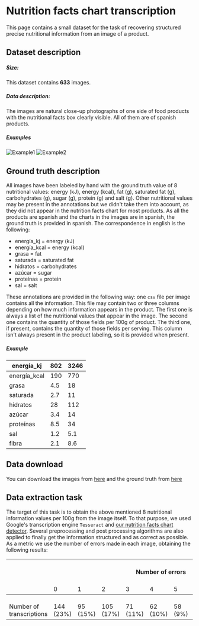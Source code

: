 # Nutrition facts chart transcription
This page contains a small dataset for the task of recovering structured precise nutritional information from an image of a product.

## Dataset description
##### Size: 
This dataset contains **633** images.
##### Data description:
The images are natural close-up photographs of one side of food products with the nutritional facts box clearly visible.
All of them are of spanish products.
##### Examples
![Example1](/examples/imgs/ex1.jpg)
![Example2](/examples/imgs/ex2.jpg)

## Ground truth description
All images have been labeled by hand with the ground truth value of 8 nutritional values: energy (kJ), energy (kcal), fat (g), saturated fat (g), carbohydrates (g), sugar (g), protein (g) and salt (g). Other nutritional values may be present in the annotations but we didn't take them into account, as they did not appear in the nutrition facts chart for most products.
As all the products are spanish and the charts in the images are in spanish, the ground truth is provided in spanish. The correspondence in english is the following:
- energía_kj = energy (kJ)
- energía_kcal = energy (kcal)
- grasa = fat
- saturada = saturated fat
- hidratos = carbohydrates
- azúcar = sugar
- proteínas = protein
- sal = salt

These annotations are provided in the following way: one `csv` file per image contains all the information. This file may contain two or three columns depending on how much information appears in the product. The first one is always a list of the nutritional values that appear in the image. The second one contains the quantity of those fields per 100g of product. The third one, if present, contains the quantity of those fields per serving. This column isn't always present in the product labeling, so it is provided when present.

##### Example
| energía_kj   | 802 | 3246 |
|--------------|-----|------|
| energía_kcal | 190 | 770  |
| grasa        | 4.5 | 18   |
| saturada     | 2.7 | 11   |
| hidratos     | 28  | 112  |
| azúcar       | 3.4 | 14   |
| proteínas    | 8.5 | 34   |
| sal          | 1.2 | 5.1  |
| fibra        | 2.1 | 8.6  |

## Data download
You can download the images from [here](https://drive.google.com/file/d/15vnCd0pTIv489j_VpIx_cyTRuQYFTVUC/view?usp=sharing) and the ground truth from [here](https://drive.google.com/file/d/15vnCd0pTIv489j_VpIx_cyTRuQYFTVUC/view?usp=sharing)

## Data extraction task
The target of this task is to obtain the above mentioned 8 nutritional information values per 100g from the image itself. To that purpose, we used Google's transcription engine `Tesseract` and [our nutrition facts chart detector](https://github.com/jofuelo/nutrition_facts_chart_detection). Several preprocessing and post processing algorithms are also applied to finally get the information structured and as correct as possible. As a metric we use the number of errors made in each image, obtaining the following results:

<table class="tg">
<thead>
  <tr>
    <th class="tg-0pky" rowspan="2">   <br>    </th>
    <th class="tg-c3ow" colspan="10">   <br>Number of   errors</th>
  </tr>
  <tr>
    <td class="tg-0pky">   <br>0   </td>
    <td class="tg-0pky">   <br>1   </td>
    <td class="tg-0pky">   <br>2   </td>
    <td class="tg-0pky">   <br>3   </td>
    <td class="tg-0pky">   <br>4   </td>
    <td class="tg-0pky">   <br>5   </td>
    <td class="tg-0pky">   <br>6   </td>
    <td class="tg-0pky">   <br>7   </td>
    <td class="tg-0pky">   <br>8   </td>
    <td class="tg-0pky">   <br>Total   </td>
  </tr>
</thead>
<tbody>
  <tr>
    <td class="tg-0pky">   <br>Number of transcriptions   </td>
    <td class="tg-0pky">   <br>144 (23%)   </td>
    <td class="tg-0pky">   <br>95 (15%)   </td>
    <td class="tg-0pky">   <br>105 (17%)   </td>
    <td class="tg-0pky">   <br>71 (11%)   </td>
    <td class="tg-0pky">   <br>62 (10%)   </td>
    <td class="tg-0pky">   <br>58 (9%)   </td>
    <td class="tg-0pky">   <br>46 (7%)   </td>
    <td class="tg-0pky">   <br>18 (3%)   </td>
    <td class="tg-0pky">   <br>34 (5%)   </td>
    <td class="tg-0pky">   <br>633   </td>
  </tr>
</tbody>

